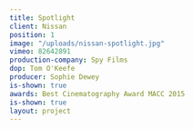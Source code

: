 ```yaml
---
title: Spotlight
client: Nissan
position: 1
image: "/uploads/nissan-spotlight.jpg"
vimeo: 82642891
production-company: Spy Films
dop: Tom O'Keefe
producer: Sophie Dewey
is-shown: true
awards: Best Cinematography Award MACC 2015
is-shown: true
layout: project
---
```


